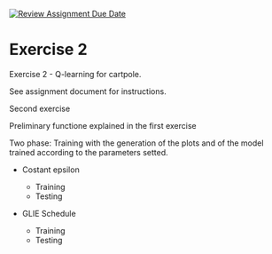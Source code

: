 [![Review Assignment Due Date](https://classroom.github.com/assets/deadline-readme-button-22041afd0340ce965d47ae6ef1cefeee28c7c493a6346c4f15d667ab976d596c.svg)](https://classroom.github.com/a/jAhWf3cy)
# Exercise 2
Exercise 2 - Q-learning for cartpole.

See assignment document for instructions.


Second exercise

Preliminary functione explained in the first exercise

Two phase:
Training with the generation of the plots and of the model trained according to the parameters setted.

- Costant epsilon 
    - Training
    - Testing
    

- GLIE Schedule
    - Training 
    - Testing 

